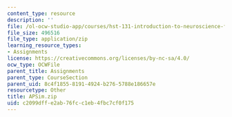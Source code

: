 ```yaml
---
content_type: resource
description: ''
file: /ol-ocw-studio-app/courses/hst-131-introduction-to-neuroscience-fall-2005/c2099dffe2ab76fcc1eb4fbc7cf0f175_APSim.zip
file_size: 496516
file_type: application/zip
learning_resource_types:
- Assignments
license: https://creativecommons.org/licenses/by-nc-sa/4.0/
ocw_type: OCWFile
parent_title: Assignments
parent_type: CourseSection
parent_uid: 8c4f1855-8191-4924-b276-5788e186657e
resourcetype: Other
title: APSim.zip
uid: c2099dff-e2ab-76fc-c1eb-4fbc7cf0f175
---
```

